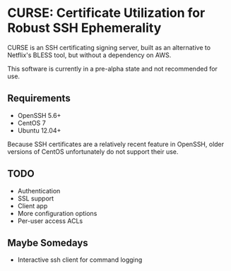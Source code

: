 # CURSE: Certificate Utilization for Robust SSH Ephemerality

CURSE is an SSH certificating signing server, built as an alternative to Netflix's BLESS tool, but without a dependency on AWS.

This software is currently in a pre-alpha state and not recommended for use.

Requirements
------------
* OpenSSH 5.6+  
* CentOS 7
* Ubuntu 12.04+

Because SSH certificates are a relatively recent feature in OpenSSH, older versions of CentOS unfortunately do not support their use.

TODO
----
* Authentication
* SSL support
* Client app
* More configuration options
* Per-user access ACLs

Maybe Somedays
--------------
* Interactive ssh client for command logging
